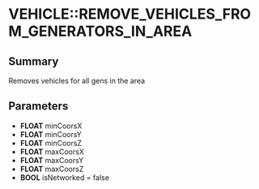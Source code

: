 # VEHICLE::REMOVE_VEHICLES_FROM_GENERATORS_IN_AREA

## Summary
Removes vehicles for all gens in the area

## Parameters
* **FLOAT** minCoorsX
* **FLOAT** minCoorsY
* **FLOAT** minCoorsZ
* **FLOAT** maxCoorsX
* **FLOAT** maxCoorsY
* **FLOAT** maxCoorsZ
* **BOOL** isNetworked = false